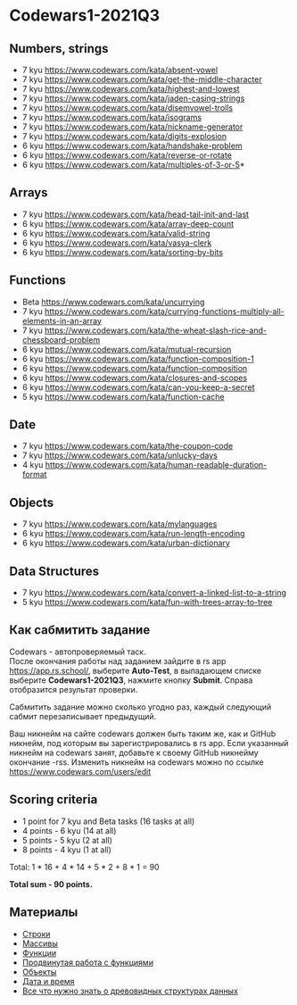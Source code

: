 # Codewars1-2021Q3

## Numbers, strings

* 7 kyu https://www.codewars.com/kata/absent-vowel 
* 7 kyu https://www.codewars.com/kata/get-the-middle-character
* 7 kyu https://www.codewars.com/kata/highest-and-lowest
* 7 kyu https://www.codewars.com/kata/jaden-casing-strings
* 7 kyu https://www.codewars.com/kata/disemvowel-trolls
* 7 kyu https://www.codewars.com/kata/isograms
* 7 kyu https://www.codewars.com/kata/nickname-generator
* 7 kyu https://www.codewars.com/kata/digits-explosion
* 6 kyu https://www.codewars.com/kata/handshake-problem 
* 6 kyu https://www.codewars.com/kata/reverse-or-rotate 
* 6 kyu https://www.codewars.com/kata/multiples-of-3-or-5* 

## Arrays

* 7 kyu https://www.codewars.com/kata/head-tail-init-and-last 
* 6 kyu https://www.codewars.com/kata/array-deep-count
* 6 kyu https://www.codewars.com/kata/valid-string
* 6 kyu https://www.codewars.com/kata/vasya-clerk 
* 6 kyu https://www.codewars.com/kata/sorting-by-bits

## Functions

* Beta https://www.codewars.com/kata/uncurrying
* 7 kyu https://www.codewars.com/kata/currying-functions-multiply-all-elements-in-an-array
* 7 kyu https://www.codewars.com/kata/the-wheat-slash-rice-and-chessboard-problem
* 6 kyu https://www.codewars.com/kata/mutual-recursion
* 6 kyu https://www.codewars.com/kata/function-composition-1
* 6 kyu https://www.codewars.com/kata/function-composition
* 6 kyu https://www.codewars.com/kata/closures-and-scopes
* 6 kyu https://www.codewars.com/kata/can-you-keep-a-secret
* 5 kyu https://www.codewars.com/kata/function-cache

## Date

* 7 kyu https://www.codewars.com/kata/the-coupon-code 
* 7 kyu https://www.codewars.com/kata/unlucky-days 
* 4 kyu https://www.codewars.com/kata/human-readable-duration-format 

## Objects

* 7 kyu https://www.codewars.com/kata/mylanguages
* 6 kyu https://www.codewars.com/kata/run-length-encoding
* 6 kyu https://www.codewars.com/kata/urban-dictionary

## Data Structures

* 7 kyu https://www.codewars.com/kata/convert-a-linked-list-to-a-string 
* 5 kyu https://www.codewars.com/kata/fun-with-trees-array-to-tree 

## Как сабмитить задание
Codewars - автопроверяемый таск.  
После окончания работы над заданием зайдите в rs app https://app.rs.school/, выберите **Auto-Test**, в выпадающем списке выберите **Codewars1-2021Q3**, нажмите кнопку **Submit**. Справа отобразится результат проверки.  

Сабмитить задание можно сколько угодно раз, каждый следующий сабмит перезаписывает предыдущий.

Ваш никнейм на сайте codewars должен быть таким же, как и GitHub никнейм, под которым вы зарегистрировались в rs app. Если указанный никнейм на codewars занят, добавьте к своему GitHub никнейму окончание -rss. Изменить никнейм на codewars можно по ссылке https://www.codewars.com/users/edit

## Scoring criteria

*  1 point for 7 kyu and Beta tasks (16 tasks at all)
*  4 points - 6 kyu (14 at all)
*  5 points - 5 kyu (2 at all)
*  8 points - 4 kyu (1 at all)

Total: 1 * 16 + 4 * 14 + 5 * 2 + 8 * 1  = 90

**Total sum - 90 points.**


## Материалы

- [Строки](https://learn.javascript.ru/string)
- [Массивы](https://learn.javascript.ru/array)
- [Функции](https://learn.javascript.ru/function-basics)
- [Продвинутая работа с функциями](https://learn.javascript.ru/advanced-functions)
- [Объекты](https://learn.javascript.ru/object-basics)
- [Дата и время](https://learn.javascript.ru/date)
- [Все что нужно знать о древовидных структурах данных](https://medium.com/nuances-of-programming/%D0%B2%D1%81%D0%B5-%D1%87%D1%82%D0%BE-%D0%BD%D1%83%D0%B6%D0%BD%D0%BE-%D0%B7%D0%BD%D0%B0%D1%82%D1%8C-%D0%BE-%D0%B4%D1%80%D0%B5%D0%B2%D0%BE%D0%B2%D0%B8%D0%B4%D0%BD%D1%8B%D1%85-%D1%81%D1%82%D1%80%D1%83%D0%BA%D1%82%D1%83%D1%80%D0%B0%D1%85-%D0%B4%D0%B0%D0%BD%D0%BD%D1%8B%D1%85-d750444a77ec)
